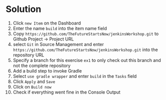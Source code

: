 # Solution
1. Click `new Item` on the Dashboard
2. Enter the name `build` into the item name field
3. Copy `https://github.com/TheFutureStartsNow/jenkinsWorkshop.git` to Github Project -> Project URL
4. select `Git` in Source Management and enter `https://github.com/TheFutureStartsNow/jenkinsWorkshop.git` into the 
repository URL
5. Specify a branch for this exercise `ex1` to only check out this branch and not the complete repository
6. Add a build step to invoke Gradle
7. Select `use gradle wrapper` and enter `build` in the `Tasks` field
8. Click `Apply` and `Save`
9. Click on `Build now`
10. Check if everything went fine in the Console Output